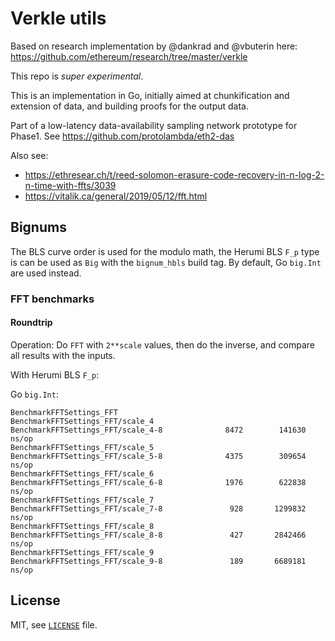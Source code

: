 # Verkle utils

Based on research implementation by @dankrad and @vbuterin here: https://github.com/ethereum/research/tree/master/verkle

This repo is *super experimental*.

This is an implementation in Go, initially aimed at chunkification and extension of data, 
and building proofs for the output data. 

Part of a low-latency data-availability sampling network prototype for Phase1.
See https://github.com/protolambda/eth2-das

Also see:
- https://ethresear.ch/t/reed-solomon-erasure-code-recovery-in-n-log-2-n-time-with-ffts/3039
- https://vitalik.ca/general/2019/05/12/fft.html

## Bignums

The BLS curve order is used for the modulo math, the Herumi BLS `F_p` type is can be used as `Big` with the `bignum_hbls` build tag.
By default, Go `big.Int` are used instead.

### FFT benchmarks

#### Roundtrip

Operation: Do `FFT` with `2**scale` values, then do the inverse, and compare all results with the inputs.

With Herumi BLS `F_p`:

Go `big.Int`:
```
BenchmarkFFTSettings_FFT
BenchmarkFFTSettings_FFT/scale_4
BenchmarkFFTSettings_FFT/scale_4-8         	    8472	    141630 ns/op
BenchmarkFFTSettings_FFT/scale_5
BenchmarkFFTSettings_FFT/scale_5-8         	    4375	    309654 ns/op
BenchmarkFFTSettings_FFT/scale_6
BenchmarkFFTSettings_FFT/scale_6-8         	    1976	    622838 ns/op
BenchmarkFFTSettings_FFT/scale_7
BenchmarkFFTSettings_FFT/scale_7-8         	     928	   1299832 ns/op
BenchmarkFFTSettings_FFT/scale_8
BenchmarkFFTSettings_FFT/scale_8-8         	     427	   2842466 ns/op
BenchmarkFFTSettings_FFT/scale_9
BenchmarkFFTSettings_FFT/scale_9-8         	     189	   6689181 ns/op
```

## License

MIT, see [`LICENSE`](./LICENSE) file.

